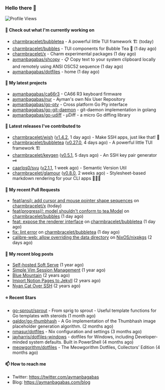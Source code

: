### Hello there 👋

![Profile Views](https://komarev.com/ghpvc/?username=aymanbagabas&label=PROFILE+VIEWS)

#### 👷 Check out what I'm currently working on

- [charmbracelet/bubbletea](https://github.com/charmbracelet/bubbletea) - A powerful little TUI framework 🏗 (today)
- [charmbracelet/bubbles](https://github.com/charmbracelet/bubbles) - TUI components for Bubble Tea 🫧 (1 day ago)
- [charmbracelet/x](https://github.com/charmbracelet/x) - Charm experimental packages (1 day ago)
- [aymanbagabas/shcopy](https://github.com/aymanbagabas/shcopy) - 📋 Copy text to your system clipboard locally and remotely using ANSI OSC52 sequence (1 day ago)
- [aymanbagabas/dotfiles](https://github.com/aymanbagabas/dotfiles) - home (1 day ago)

#### 🌱 My latest projects

- [aymanbagabas/ca66r3](https://github.com/aymanbagabas/ca66r3) - CA66 R3 keyboard firmware
- [aymanbagabas/nur](https://github.com/aymanbagabas/nur) - Ayman&#39;s own Nix User Repository
- [aymanbagabas/go-pty](https://github.com/aymanbagabas/go-pty) - Cross platform Go Pty interface
- [aymanbagabas/go-git-daemon](https://github.com/aymanbagabas/go-git-daemon) - git-daemon implementation in golang
- [aymanbagabas/go-udiff](https://github.com/aymanbagabas/go-udiff) - µDiff - a micro Go diffing library

#### 🔭 Latest releases I've contributed to

- [charmbracelet/wish](https://github.com/charmbracelet/wish) ([v1.4.2](https://github.com/charmbracelet/wish/releases/tag/v1.4.2), 1 day ago) - Make SSH apps, just like that! 💫
- [charmbracelet/bubbletea](https://github.com/charmbracelet/bubbletea) ([v0.27.0](https://github.com/charmbracelet/bubbletea/releases/tag/v0.27.0), 4 days ago) - A powerful little TUI framework 🏗
- [charmbracelet/keygen](https://github.com/charmbracelet/keygen) ([v0.5.1](https://github.com/charmbracelet/keygen/releases/tag/v0.5.1), 5 days ago) - An SSH key pair generator 🗝️
- [caarlos0/svu](https://github.com/caarlos0/svu) ([v2.1.1](https://github.com/caarlos0/svu/releases/tag/v2.1.1), 1 week ago) - Semantic Version Util
- [charmbracelet/glamour](https://github.com/charmbracelet/glamour) ([v0.8.0](https://github.com/charmbracelet/glamour/releases/tag/v0.8.0), 2 weeks ago) - Stylesheet-based markdown rendering for your CLI apps 💇🏻‍♀️

#### 🔨 My recent Pull Requests

- [feat(ansi): add cursor and mouse pointer shape sequences](https://github.com/charmbracelet/x/pull/160) on [charmbracelet/x](https://github.com/charmbracelet/x) (today)
- [feat(progress)!: model shouldn&#39;t conform to tea.Model](https://github.com/charmbracelet/bubbles/pull/589) on [charmbracelet/bubbles](https://github.com/charmbracelet/bubbles) (1 day ago)
- [feat: expose the renderer interface](https://github.com/charmbracelet/bubbletea/pull/1094) on [charmbracelet/bubbletea](https://github.com/charmbracelet/bubbletea) (1 day ago)
- [fix: lint error](https://github.com/charmbracelet/bubbletea/pull/1093) on [charmbracelet/bubbletea](https://github.com/charmbracelet/bubbletea) (1 day ago)
- [calibre-web: allow overriding the data directory](https://github.com/NixOS/nixpkgs/pull/335646) on [NixOS/nixpkgs](https://github.com/NixOS/nixpkgs) (2 days ago)

#### 📜 My recent blog posts

- [Self-hosted Soft Serve](https://aymanbagabas.com/blog/2023/04/28/self-hosted-soft-serve.html) (1 year ago)
- [Simple Vim Session Management](https://aymanbagabas.com/blog/2023/04/13/simple-vim-session-management.html) (1 year ago)
- [Blue Mountain](https://aymanbagabas.com/blog/2022/06/02/blue-mountain.html) (2 years ago)
- [Import Notion Pages to Jekyll](https://aymanbagabas.com/blog/2022/03/29/import-notion-pages-to-jekyll.html) (2 years ago)
- [Nyan Cat Over SSH](https://aymanbagabas.com/blog/2022/03/25/nyan-cat-over-ssh.html) (2 years ago)

#### ⭐ Recent Stars

- [go-sprout/sprout](https://github.com/go-sprout/sprout) - From sprig to sprout - Useful template functions for Go templates with steroids (1 month ago)
- [galdor/go-thumbhash](https://github.com/galdor/go-thumbhash) - A Go implementation of the Thumbhash image placeholder generation algorithm. (2 months ago)
- [nmasur/dotfiles](https://github.com/nmasur/dotfiles) - Nix configuration and settings (3 months ago)
- [jayharris/dotfiles-windows](https://github.com/jayharris/dotfiles-windows) - dotfiles for Windows, including Developer-minded system defaults. Built in PowerShell (4 months ago)
- [meowgorithm/dotfiles](https://github.com/meowgorithm/dotfiles) - The Meowgorithm Dotfiles, Collectors’ Edition (4 months ago)

#### 📫 How to reach me

- Twitter: https://twitter.com/aymanbagabas
- Blog: https://aymanbagabas.com/blog
